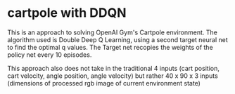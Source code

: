 # cartpole with DDQN

This is an approach to solving OpenAI Gym's Cartpole environment. The algorithm used is Double Deep Q Learning, using a second target neural net to find the optimal q values. The Target net recopies the weights of the policy net every 10 episodes.

This approach also does not take in the traditional 4 inputs (cart position, cart velocity, angle position, angle velocity) but rather 40 x 90 x 3 inputs (dimensions of processed rgb image of current environment state)
